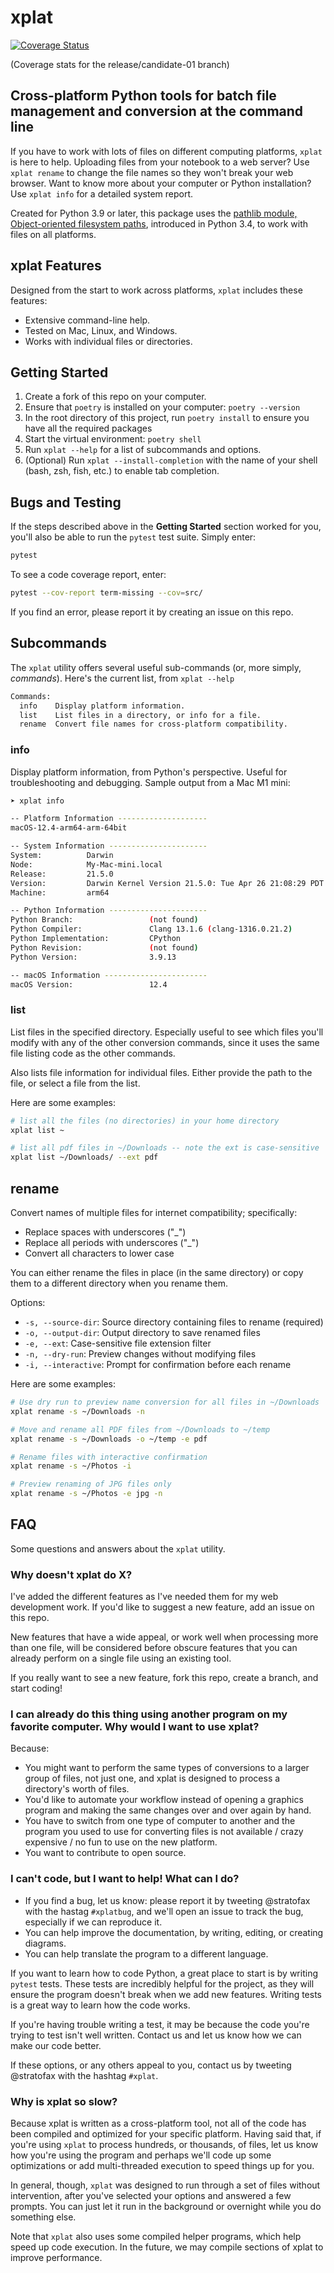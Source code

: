 # xplat

[![Coverage Status](https://coveralls.io/repos/github/stratofax/xplat/badge.svg?branch=release/candidate-01)](https://coveralls.io/github/stratofax/xplat?branch=release/candidate-01)

(Coverage stats for the release/candidate-01 branch)

## Cross-platform Python tools for batch file management and conversion at the command line

If you have to work with lots of files on different computing platforms, `xplat` is here to help. Uploading files from your notebook to a web server? Use `xplat rename` to change the file names so they won't break your web browser. Want to know more about your computer or Python installation? Use `xplat info` for a detailed system report.

Created for Python 3.9 or later, this package uses the [pathlib module, Object-oriented filesystem paths](https://docs.python.org/3/library/pathlib.html), introduced in Python 3.4, to work with files on all platforms.

## xplat Features

Designed from the start to work across platforms, `xplat` includes these features:

* Extensive command-line help.
* Tested on Mac, Linux, and Windows.
* Works with individual files or directories.

## Getting Started

1. Create a fork of this repo on your computer.
2. Ensure that `poetry` is installed on your computer: `poetry --version`
3. In the root directory of this project, run `poetry install` to ensure you have all the required packages
4. Start the virtual environment: `poetry shell`
5. Run `xplat --help` for a list of subcommands and options.
6. (Optional) Run `xplat --install-completion` with the name of your shell (bash, zsh, fish, etc.) to enable tab completion.

## Bugs and Testing

If the steps described above in the **Getting Started** section worked for you, you'll also be able to run the `pytest` test suite. Simply enter:

```bash
pytest
```

To see a code coverage report, enter:

```bash
pytest --cov-report term-missing --cov=src/
```

If you find an error, please report it by creating an issue on this repo.

## Subcommands

The `xplat` utility offers several useful sub-commands (or, more simply, _commands_). Here's the current list, from `xplat --help`

```bash
Commands:
  info    Display platform information.
  list    List files in a directory, or info for a file.
  rename  Convert file names for cross-platform compatibility.
```

### info

Display platform information, from Python's perspective. Useful for troubleshooting and debugging. Sample output from a Mac M1 mini:

```bash
➤ xplat info

-- Platform Information --------------------
macOS-12.4-arm64-arm-64bit

-- System Information ----------------------
System:          Darwin
Node:            My-Mac-mini.local
Release:         21.5.0
Version:         Darwin Kernel Version 21.5.0: Tue Apr 26 21:08:29 PDT 2022; root:xnu-8020.121.3~4/RELEASE_ARM64_T8101
Machine:         arm64

-- Python Information ----------------------
Python Branch:                 (not found)
Python Compiler:               Clang 13.1.6 (clang-1316.0.21.2)
Python Implementation:         CPython
Python Revision:               (not found)
Python Version:                3.9.13

-- macOS Information -----------------------
macOS Version:                 12.4
```

### list

List files in the specified directory. Especially useful to see which files you'll modify with any of the other conversion commands, since it uses the same file listing code as the other commands.

Also lists file information for individual files. Either provide the path to the file, or select a file from the list.

Here are some examples:

```bash
# list all the files (no directories) in your home directory
xplat list ~

# list all pdf files in ~/Downloads -- note the ext is case-sensitive
xplat list ~/Downloads/ --ext pdf
```

## rename

Convert names of multiple files for internet compatibility; specifically:

* Replace spaces with underscores ("_")
* Replace all periods with underscores ("_")
* Convert all characters to lower case

You can either rename the files in place (in the same directory) or copy them to a different directory when you rename them.

Options:
* `-s, --source-dir`: Source directory containing files to rename (required)
* `-o, --output-dir`: Output directory to save renamed files
* `-e, --ext`: Case-sensitive file extension filter
* `-n, --dry-run`: Preview changes without modifying files
* `-i, --interactive`: Prompt for confirmation before each rename

Here are some examples:

```bash
# Use dry run to preview name conversion for all files in ~/Downloads
xplat rename -s ~/Downloads -n

# Move and rename all PDF files from ~/Downloads to ~/temp
xplat rename -s ~/Downloads -o ~/temp -e pdf

# Rename files with interactive confirmation
xplat rename -s ~/Photos -i

# Preview renaming of JPG files only
xplat rename -s ~/Photos -e jpg -n
```

## FAQ

Some questions and answers about the `xplat` utility.

### Why doesn't xplat do X?

I've added the different features as I've needed them for my web development work. If you'd like to suggest a new feature, add an issue on this repo.

New features that have a wide appeal, or work well when processing more than one file, will be considered before obscure features that you can already perform on a single file using an existing tool.

If you really want to see a new feature, fork this repo, create a branch, and start coding!

### I can already do this thing using another program on my favorite computer. Why would I want to use xplat?

Because:

* You might want to perform the same types of conversions to a larger group of files, not just one, and xplat is designed to process a directory's worth of files.
* You'd like to automate your workflow instead of opening a graphics program and making the same changes over and over again by hand.
* You have to switch from one type of computer to another and the program you used to use for converting files is not available / crazy expensive / no fun to use on the new platform.
* You want to contribute to open source.

### I can't code, but I want to help! What can I do?

* If you find a bug, let us know: please report it by tweeting @stratofax with the hastag `#xplatbug`, and we'll open an issue to track the bug, especially if we can reproduce it.
* You can help improve the documentation, by writing, editing, or creating diagrams.
* You can help translate the program to a different language.

If you want to learn how to code Python, a great place to start is by writing `pytest` tests. These tests are incredibly helpful for the project, as they will ensure the program doesn't break when we add new features. Writing tests is a great way to learn how the code works.

If you're having trouble writing a test, it may be because the code you're trying to test isn't well written. Contact us and let us know how we can make our code better.

If these options, or any others appeal to you, contact us by tweeting @stratofax with the hashtag `#xplat`.

### Why is xplat so slow?

Because xplat is written as a cross-platform tool, not all of the code has been compiled and optimized for your specific platform. Having said that, if you're using `xplat` to process hundreds, or thousands, of files, let us know how you're using the program and perhaps we'll code up some optimizations or add multi-threaded execution to speed things up for you.

In general, though, `xplat` was designed to run through a set of files without intervention, after you've selected your options and answered a few prompts. You can just let it run in the background or overnight while you do something else.

Note that `xplat` also uses some compiled helper programs, which help speed up code execution. In the future, we may compile sections of xplat to improve performance.
